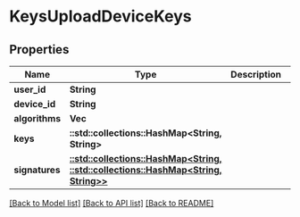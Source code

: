 # KeysUploadDeviceKeys

## Properties

Name | Type | Description | Notes
------------ | ------------- | ------------- | -------------
**user_id** | **String** |  | [optional] 
**device_id** | **String** |  | [optional] 
**algorithms** | **Vec<String>** |  | [optional] 
**keys** | **::std::collections::HashMap<String, String>** |  | [optional] 
**signatures** | [**::std::collections::HashMap<String, ::std::collections::HashMap<String, String>>**](map.md) |  | [optional] 

[[Back to Model list]](../README.md#documentation-for-models) [[Back to API list]](../README.md#documentation-for-api-endpoints) [[Back to README]](../README.md)


